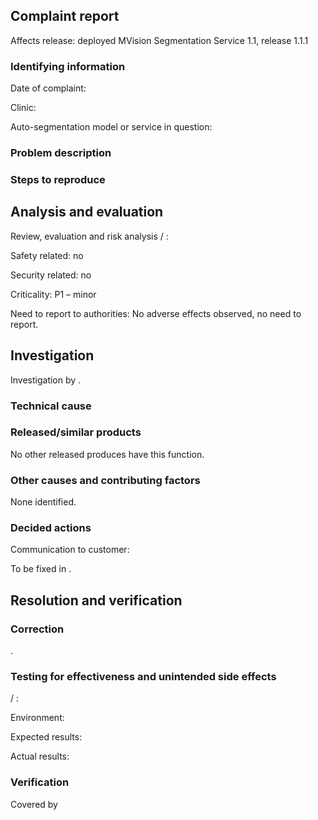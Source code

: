 ## Complaint report

Affects release: deployed MVision Segmentation Service 1.1, release 1.1.1

### Identifying information

Date of complaint: 

Clinic: 

Auto-segmentation model or service in question: 

### Problem description

<description>

### Steps to reproduce

<description>

## Analysis and evaluation

Review, evaluation and risk analysis / <reviewer and date>:

<additional information>

Safety related: no

Security related: no

Criticality: P1 – minor

Need to report to authorities: No adverse effects observed, no need to report.

## Investigation

Investigation by <investigator and date>.

### Technical cause

<cause>
  
### Released/similar products

No other released produces have this function.

### Other causes and contributing factors

None identified.

### Decided actions

Communication to customer: 

To be fixed in <release x of MVision Segmentation Service x>.

## Resolution and verification

### Correction

<Fixed in commit no>.

### Testing for effectiveness and unintended side effects

<tester> / <date>:

Environment: 

Expected results: 

Actual results: 

### Verification

Covered by
